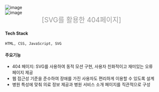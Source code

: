 ![image](/about/projects/coin_hwahong_img.jpg) <br>
![image](/about/projects/coin_hwahong_img-svg.gif)
<p style="margin-top: -1rem; color: #999; font-size: 1.4rem; text-align: center;">[SVG를 활용한 404페이지]</p>

#### Tech Stack
```
HTML, CSS, JavaScript, SVG
```

#### 주요기능
- <a htef="https://hwahonghospital.com/404" target="_blank" title="새 탭으로 열기">404 페이지</a>: SVG를 사용하여 동적 모션 구현, 사용자 친화적이고 재미있는 오류 페이지 제공
- 웹 접근성 기준을 준수하여 장애를 가진 사용자도 편리하게 이용할 수 있도록 설계
- 병원 특성에 맞춰 의료 정보 제공과 병원 서비스 소개 페이지를 직관적으로 구성